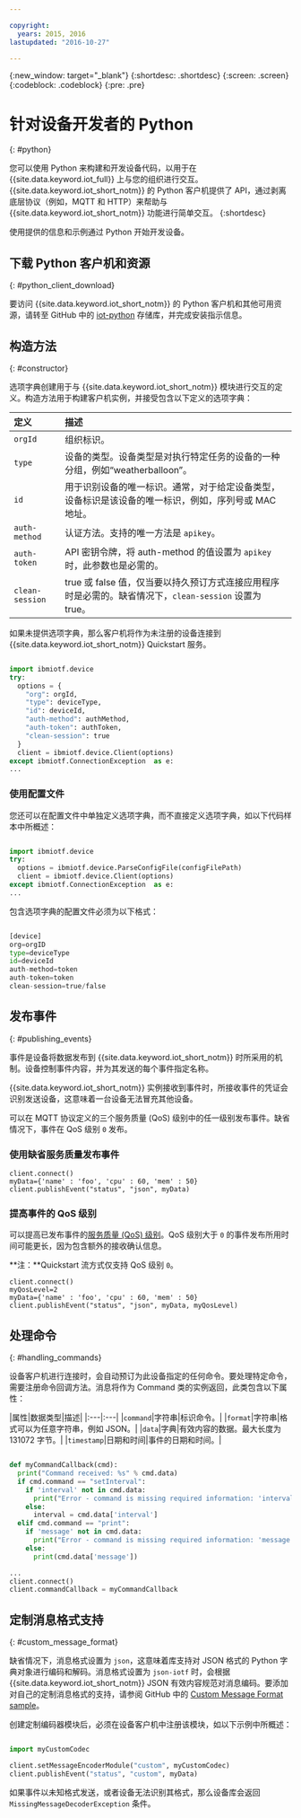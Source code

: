 ```yaml
---

copyright:
  years: 2015, 2016
lastupdated: "2016-10-27"

---
```


{:new_window: target="_blank"}
{:shortdesc: .shortdesc}
{:screen: .screen}
{:codeblock: .codeblock}
{:pre: .pre}


# 针对设备开发者的 Python
{: #python}

您可以使用 Python 来构建和开发设备代码，以用于在 {{site.data.keyword.iot_full}} 上与您的组织进行交互。{{site.data.keyword.iot_short_notm}} 的 Python 客户机提供了 API，通过剥离底层协议（例如，MQTT 和 HTTP）来帮助与 {{site.data.keyword.iot_short_notm}} 功能进行简单交互。
{:shortdesc}

使用提供的信息和示例通过 Python 开始开发设备。

## 下载 Python 客户机和资源
{: #python_client_download}

要访问 {{site.data.keyword.iot_short_notm}} 的 Python 客户机和其他可用资源，请转至 GitHub 中的 [iot-python](https://github.com/ibm-watson-iot/iot-python) 存储库，并完成安装指示信息。

## 构造方法
{: #constructor}

选项字典创建用于与 {{site.data.keyword.iot_short_notm}} 模块进行交互的定义。构造方法用于构建客户机实例，并接受包含以下定义的选项字典：

|定义|描述 |
|:---|:---|
|`orgId`|组织标识。|
|`type`|设备的类型。设备类型是对执行特定任务的设备的一种分组，例如“weatherballoon”。|
|`id`|用于识别设备的唯一标识。通常，对于给定设备类型，设备标识是该设备的唯一标识，例如，序列号或 MAC 地址。|
|`auth-method`|认证方法。支持的唯一方法是 `apikey`。|
|`auth-token`|API 密钥令牌，将 auth-method 的值设置为 `apikey` 时，此参数也是必需的。|
|`clean-session`|true 或 false 值，仅当要以持久预订方式连接应用程序时是必需的。缺省情况下，`clean-session` 设置为 true。|

如果未提供选项字典，那么客户机将作为未注册的设备连接到 {{site.data.keyword.iot_short_notm}} Quickstart 服务。

```python

import ibmiotf.device
try:
  options = {
    "org": orgId,
    "type": deviceType,
    "id": deviceId,
    "auth-method": authMethod,
    "auth-token": authToken,
    "clean-session": true
  }
  client = ibmiotf.device.Client(options)
except ibmiotf.ConnectionException  as e:
...
```

### 使用配置文件

您还可以在配置文件中单独定义选项字典，而不直接定义选项字典，如以下代码样本中所概述：

```python

import ibmiotf.device
try:
  options = ibmiotf.device.ParseConfigFile(configFilePath)
  client = ibmiotf.device.Client(options)
except ibmiotf.ConnectionException  as e:
...
```

包含选项字典的配置文件必须为以下格式：

```python

[device]
org=orgID
type=deviceType
id=deviceId
auth-method=token
auth-token=token
clean-session=true/false
```

## 发布事件
{: #publishing_events}

事件是设备将数据发布到 {{site.data.keyword.iot_short_notm}} 时所采用的机制。设备控制事件内容，并为其发送的每个事件指定名称。

{{site.data.keyword.iot_short_notm}} 实例接收到事件时，所接收事件的凭证会识别发送设备，这意味着一台设备无法冒充其他设备。

可以在 MQTT 协议定义的三个服务质量 (QoS) 级别中的任一级别发布事件。缺省情况下，事件在 QoS 级别 `0` 发布。

### 使用缺省服务质量发布事件

```
client.connect()
myData={'name' : 'foo', 'cpu' : 60, 'mem' : 50}
client.publishEvent("status", "json", myData)
```

### 提高事件的 QoS 级别

可以提高已发布事件的[服务质量 (QoS) 级别](../../reference/mqtt/index.html#qos-levels)。QoS 级别大于 `0` 的事件发布所用时间可能更长，因为包含额外的接收确认信息。

**注：**Quickstart 流方式仅支持 QoS 级别 `0`。

```
client.connect()
myQosLevel=2
myData={'name' : 'foo', 'cpu' : 60, 'mem' : 50}
client.publishEvent("status", "json", myData, myQosLevel)
```
## 处理命令
{: #handling_commands}

设备客户机进行连接时，会自动预订为此设备指定的任何命令。要处理特定命令，需要注册命令回调方法。消息将作为 Command 类的实例返回，此类包含以下属性：

|属性|数据类型|描述|
|:---|:---|
|`command`|字符串|标识命令。|
|`format`|字符串|格式可以为任意字符串，例如 JSON。|
|`data`|字典|有效内容的数据。最大长度为 131072 字节。|
|`timestamp`|日期和时间|事件的日期和时间。|


```python

def myCommandCallback(cmd):
  print("Command received: %s" % cmd.data)
  if cmd.command == "setInterval":
    if 'interval' not in cmd.data:
      print("Error - command is missing required information: 'interval'")
    else:
      interval = cmd.data['interval']
  elif cmd.command == "print":
    if 'message' not in cmd.data:
      print("Error - command is missing required information: 'message'")
    else:
      print(cmd.data['message'])

...
client.connect()
client.commandCallback = myCommandCallback
```

## 定制消息格式支持
{: #custom_message_format}

缺省情况下，消息格式设置为 `json`，这意味着库支持对 JSON 格式的 Python 字典对象进行编码和解码。消息格式设置为 `json-iotf` 时，会根据 {{site.data.keyword.iot_short_notm}} JSON 有效内容规范对消息编码。要添加对自己的定制消息格式的支持，请参阅 GitHub 中的 [Custom Message Format sample](https://github.com/ibm-watson-iot/iot-python/tree/master/samples/customMessageFormat)。

创建定制编码器模块后，必须在设备客户机中注册该模块，如以下示例中所概述：

```python

import myCustomCodec

client.setMessageEncoderModule("custom", myCustomCodec)
client.publishEvent("status", "custom", myData)
```
如果事件以未知格式发送，或者设备无法识别其格式，那么设备库会返回 `MissingMessageDecoderException` 条件。
